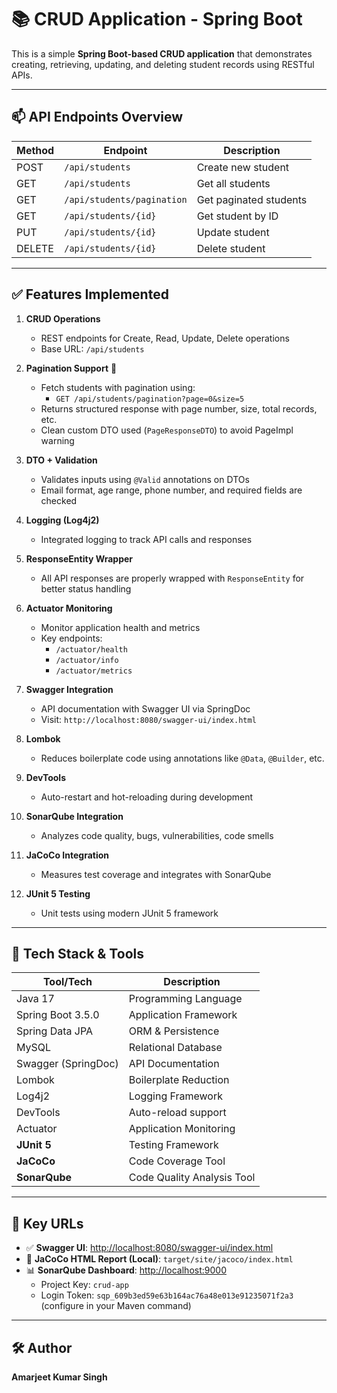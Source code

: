 # 📚 CRUD Application - Spring Boot

This is a simple **Spring Boot-based CRUD application** that demonstrates creating, retrieving, updating, and deleting student records using RESTful APIs.

---

## 📫 API Endpoints Overview

| Method | Endpoint                    | Description             |
|--------|-----------------------------|-------------------------|
| POST   | `/api/students`             | Create new student      |
| GET    | `/api/students`             | Get all students        |
| GET    | `/api/students/pagination`  | Get paginated students  |
| GET    | `/api/students/{id}`        | Get student by ID       |
| PUT    | `/api/students/{id}`        | Update student          |
| DELETE | `/api/students/{id}`        | Delete student          |

---

## ✅ Features Implemented

1. **CRUD Operations**
   - REST endpoints for Create, Read, Update, Delete operations
   - Base URL: `/api/students`

2. **Pagination Support** 🔄
   - Fetch students with pagination using:
     - `GET /api/students/pagination?page=0&size=5`
   - Returns structured response with page number, size, total records, etc.
   - Clean custom DTO used (`PageResponseDTO`) to avoid PageImpl warning

3. **DTO + Validation**
   - Validates inputs using `@Valid` annotations on DTOs
   - Email format, age range, phone number, and required fields are checked

4. **Logging (Log4j2)**
   - Integrated logging to track API calls and responses

5. **ResponseEntity Wrapper**
   - All API responses are properly wrapped with `ResponseEntity` for better status handling

6. **Actuator Monitoring**
   - Monitor application health and metrics
   - Key endpoints:
     - `/actuator/health`
     - `/actuator/info`
     - `/actuator/metrics`

7. **Swagger Integration**
   - API documentation with Swagger UI via SpringDoc
   - Visit: `http://localhost:8080/swagger-ui/index.html`

8. **Lombok**
   - Reduces boilerplate code using annotations like `@Data`, `@Builder`, etc.

9. **DevTools**
   - Auto-restart and hot-reloading during development

10. **SonarQube Integration**
    - Analyzes code quality, bugs, vulnerabilities, code smells

11. **JaCoCo Integration**
    - Measures test coverage and integrates with SonarQube

12. **JUnit 5 Testing**
    - Unit tests using modern JUnit 5 framework

---

## 🔧 Tech Stack & Tools

| Tool/Tech              | Description                           |
|------------------------|---------------------------------------|
| Java 17                | Programming Language                  |
| Spring Boot 3.5.0      | Application Framework                 |
| Spring Data JPA        | ORM & Persistence                     |
| MySQL                  | Relational Database                   |
| Swagger (SpringDoc)    | API Documentation                    |
| Lombok                 | Boilerplate Reduction                 |
| Log4j2                 | Logging Framework                     |
| DevTools               | Auto-reload support                   |
| Actuator               | Application Monitoring                |
| **JUnit 5**            | Testing Framework                     |
| **JaCoCo**             | Code Coverage Tool                    |
| **SonarQube**          | Code Quality Analysis Tool            |

---

## 🔗 Key URLs

- ✅ **Swagger UI**: [http://localhost:8080/swagger-ui/index.html](http://localhost:8080/swagger-ui/index.html)
- 🧪 **JaCoCo HTML Report (Local)**: `target/site/jacoco/index.html`
- 📊 **SonarQube Dashboard**: [http://localhost:9000](http://localhost:9000)
  - Project Key: `crud-app`
  - Login Token: `sqp_609b3ed59e63b164ac76a48e013e91235071f2a3` (configure in your Maven command)

---

## 🛠 Author

**Amarjeet Kumar Singh**
